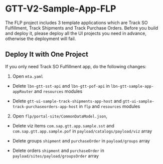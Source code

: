 # GTT-V2-Sample-App-FLP

The FLP project includes 3 template applications which are Track SO Fulfillment, Track Shipments and Track Purchase Orders. Before you build and deploy it, please deploy all the UI projects you need in advance, otherwise the deployment will fail.

## Deploy It with One Project

If you only need Track SO Fulfillment app, do the following changes:

1. Open `mta.yaml`

- Delete `lbn-gtt-sst-api` and `lbn-gtt-pof-api` in `lbn-gtt-sample-app-appRouter` and `resources` modules

- Delete `gtt-ui-sample-track-shipments-app-host` and `gtt-ui-sample-track-purchaseorders-app-host` in `flp` and `resources` modules

2. Open `flp/portal-site/CommonDataModel.json`,

- Delete viz items `com.sap.gtt.app.sample.sst` and `com.sap.gtt.app.sample.pof` in `payload/catalogs/payload/viz` array

- Delete groups `shipment` and `purchaseOrder` in `payload/groups` array

- Delete orders `shipment` and `purchaseOrder` in `payload/sites/payload/groupsOrder` array
